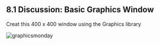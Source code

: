 ## 8.1 Discussion: Basic Graphics Window

Creat this 400 x 400 window using the Graphics library

![graphicsmonday](https://user-images.githubusercontent.com/17074372/32401353-f0523604-c0e2-11e7-914d-e21bf2a2e8f2.png)
